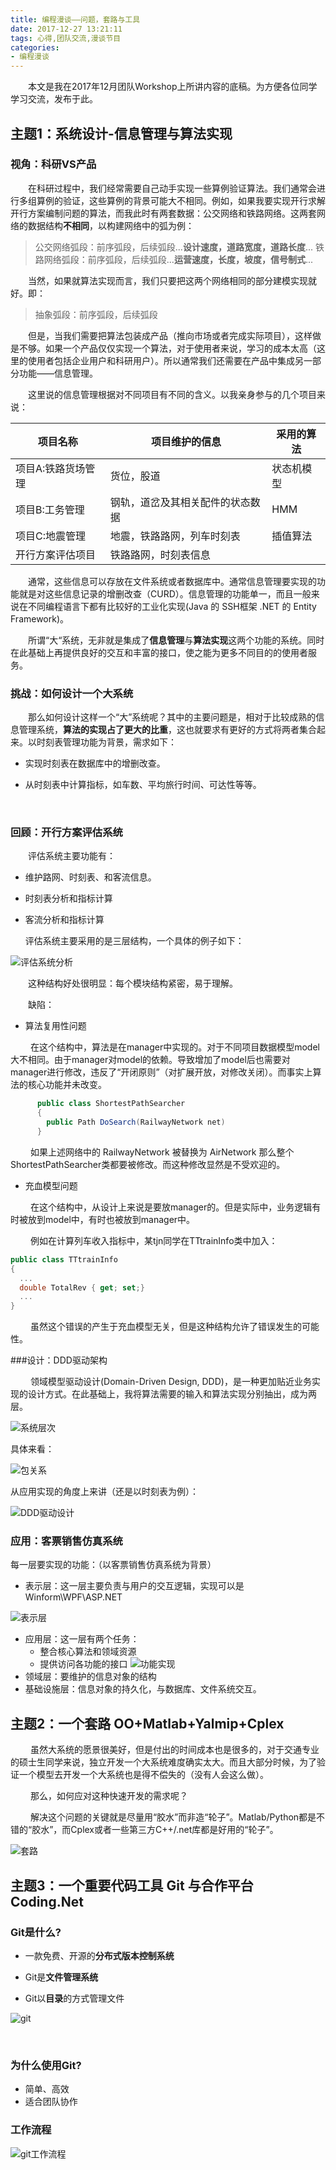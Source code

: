 ```yaml
---
title: 编程漫谈——问题，套路与工具
date: 2017-12-27 13:21:11
tags: 心得,团队交流,漫谈节目
categories: 
- 编程漫谈
---
```


&emsp;&emsp;本文是我在2017年12月团队Workshop上所讲内容的底稿。为方便各位同学学习交流，发布于此。

<!-- more -->

## 主题1：系统设计-信息管理与算法实现

### 视角：科研VS产品

&emsp;&emsp;在科研过程中，我们经常需要自己动手实现一些算例验证算法。我们通常会进行多组算例的验证，这些算例的背景可能大不相同。例如，如果我要实现开行求解开行方案编制问题的算法，而我此时有两套数据：公交网络和铁路网络。这两套网络的数据结构**不相同**，以构建网络中的弧为例：

> 公交网络弧段：前序弧段，后续弧段...**设计速度，道路宽度，道路长度**...
> 铁路网络弧段：前序弧段，后续弧段...**运营速度，长度，坡度，信号制式**...

&emsp;&emsp;当然，如果就算法实现而言，我们只要把这两个网络相同的部分建模实现就好。即：

> 抽象弧段：前序弧段，后续弧段

&emsp;&emsp;但是，当我们需要把算法包装成产品（推向市场或者完成实际项目），这样做是不够。如果一个产品仅仅实现一个算法，对于使用者来说，学习的成本太高（这里的使用者包括企业用户和科研用户）。所以通常我们还需要在产品中集成另一部分功能——信息管理。

&emsp;&emsp;这里说的信息管理根据对不同项目有不同的含义。以我亲身参与的几个项目来说：

| 项目名称       | 项目维护的信息          | 采用的算法 |
| ---------- | ---------------- | ----- |
| 项目A:铁路货场管理 | 货位，股道            | 状态机模型 |
| 项目B:工务管理   | 钢轨，道岔及其相关配件的状态数据 | HMM   |
| 项目C:地震管理   | 地震，铁路路网，列车时刻表    | 插值算法  |
| 开行方案评估项目   | 铁路路网，时刻表信息       |       |

&emsp;&emsp;通常，这些信息可以存放在文件系统或者数据库中。通常信息管理要实现的功能就是对这些信息记录的增删改查（CURD）。信息管理的功能单一，而且一般来说在不同编程语言下都有比较好的工业化实现(Java 的 SSH框架 .NET 的 Entity Framework)。

&emsp;&emsp;所谓“大“系统，无非就是集成了**信息管理**与**算法实现**这两个功能的系统。同时在此基础上再提供良好的交互和丰富的接口，使之能为更多不同目的的使用者服务。

### 挑战：如何设计一个大系统

&emsp;&emsp;那么如何设计这样一个“大”系统呢？其中的主要问题是，相对于比较成熟的信息管理系统，**算法的实现占了更大的比重**，这也就要求有更好的方式将两者集合起来。以时刻表管理功能为背景，需求如下：

* 实现时刻表在数据库中的增删改查。

* 从时刻表中计算指标，如车数、平均旅行时间、可达性等等。

  ​

### 回顾：开行方案评估系统

&emsp;&emsp;评估系统主要功能有：

* 维护路网、时刻表、和客流信息。

* 时刻表分析和指标计算

* 客流分析和指标计算

  评估系统主要采用的是三层结构，一个具体的例子如下：

 ![评估系统分析](Workshop-2017-2018-3/评估系统分析.png)

&emsp;&emsp;这种结构好处很明显：每个模块结构紧密，易于理解。

&emsp;&emsp;缺陷：

  * 算法复用性问题

  &emsp;&emsp; 在这个结构中，算法是在manager中实现的。对于不同项目数据模型model大不相同。由于manager对model的依赖。导致增加了model后也需要对manager进行修改，违反了“开闭原则”（对扩展开放，对修改关闭）。而事实上算法的核心功能并未改变。

```c#
      public class ShortestPathSearcher
      {
        public Path DoSearch(RailwayNetwork net)
      }
```

&emsp;&emsp; 如果上述网络中的 RailwayNetwork 被替换为 AirNetwork 那么整个ShortestPathSearcher类都要被修改。而这种修改显然是不受欢迎的。

  * 充血模型问题

&emsp;&emsp; 在这个结构中，从设计上来说是要放manager的。但是实际中，业务逻辑有时被放到model中，有时也被放到manager中。

&emsp;&emsp; 例如在计算列车收入指标中，某tjn同学在TTtrainInfo类中加入： 

```c#
public class TTtrainInfo
{
  ...
  double TotalRev { get; set;}
  ...
}
```

&emsp;&emsp; 虽然这个错误的产生于充血模型无关，但是这种结构允许了错误发生的可能性。

###设计：DDD驱动架构

&emsp;&emsp; 领域模型驱动设计(Domain-Driven Design, DDD)，是一种更加贴近业务实现的设计方式。在此基础上，我将算法需要的输入和算法实现分别抽出，成为两层。

 ![系统层次](Workshop-2017-2018-3/系统层次.png)

具体来看：

 ![包关系](Workshop-2017-2018-3/包关系.png)

从应用实现的角度上来讲（还是以时刻表为例）：

 ![DDD驱动设计](Workshop-2017-2018-3/DDD驱动设计.png)

### 应用：客票销售仿真系统

每一层要实现的功能：（以客票销售仿真系统为背景）

* 表示层：这一层主要负责与用户的交互逻辑，实现可以是Winform\WPF\ASP.NET

 ![表示层](Workshop-2017-2018-3/表示层.PNG)

* 应用层：这一层有两个任务：
    * 整合核心算法和领域资源
    * 提供访问各功能的接口
       ![功能实现](Workshop-2017-2018-3/功能实现.png)
* 领域层：要维护的信息对象的结构
* 基础设施层：信息对象的持久化，与数据库、文件系统交互。

## 主题2：一个套路 OO+Matlab+Yalmip+Cplex

&emsp;&emsp; 虽然大系统的愿景很美好，但是付出的时间成本也是很多的，对于交通专业的硕士生同学来说，独立开发一个大系统难度确实太大。而且大部分时候，为了验证一个模型去开发一个大系统也是得不偿失的（没有人会这么做）。

&emsp;&emsp; 那么，如何应对这种快速开发的需求呢？

&emsp;&emsp; 解决这个问题的关键就是尽量用“胶水”而非造“轮子”。Matlab/Python都是不错的“胶水”，而Cplex或者一些第三方C++/.net库都是好用的“轮子”。

 ![套路](Workshop-2017-2018-3/套路.png)


## 主题3：一个重要代码工具 Git 与合作平台 Coding.Net

### Git是什么?

* 一款免费、开源的**分布式版本控制系统**

* Git是**文件管理系统**

* Git以**目录**的方式管理文件

 ![git](Workshop-2017-2018-3/git.png)

  ​

### 为什么使用Git?

* 简单、高效
* 适合团队协作

### 工作流程

 ![git工作流程](Workshop-2017-2018-3/git工作流程.png)








